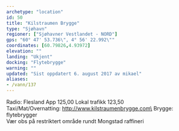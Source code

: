 ```yaml
---
archetype: "location"
id: 50
title: "Kilstraumen Brygge"
type: "Sjøhavn"
regioner: ["Sjøhavner Vestlandet - NORD"]
gps: "60° 47' 53.736\", 4° 56' 22.992\""
coordinates: [60.79826,4.93972]
elevation: ""
landing: "Ukjent"
docking: "Flytebrygge"
warning: ""
updated: "Sist oppdatert 6. august 2017 av mikael"
aliases:
- /vann/137
---
```


Radio: Flesland App 125,00  Lokal trafikk 123,50\
Taxi/Mat/Overnatting: http://www.kilstraumenbrygge.com\
Brygge: flytebrygger\
Vær obs på restriktert område rundt Mongstad raffineri
